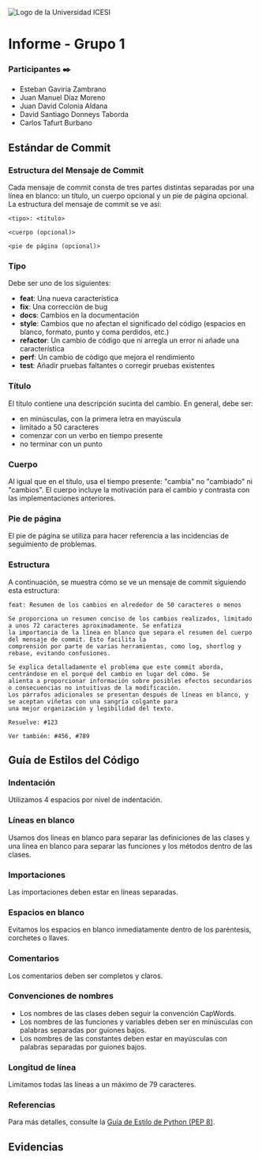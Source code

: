 ![Logo de la Universidad ICESI](https://www.icesi.edu.co/launiversidad/images/La_universidad/logo_icesi.png)
# Informe - Grupo 1

### **Participantes** ✒️
* Esteban Gaviria Zambrano
* Juan Manuel Díaz Moreno
* Juan David Colonia Aldana
* David Santiago Donneys Taborda
* Carlos Tafurt Burbano

## Estándar de Commit

### Estructura del Mensaje de Commit

Cada mensaje de commit consta de tres partes distintas separadas por una línea en blanco: un título, un cuerpo opcional
y un pie de página opcional. La estructura del mensaje de commit se ve así:

```
<tipo>: <título>

<cuerpo (opcional)>

<pie de página (opcional)>
```

### Tipo

Debe ser uno de los siguientes:

- **feat**: Una nueva característica
- **fix**: Una corrección de bug
- **docs**: Cambios en la documentación
- **style**: Cambios que no afectan el significado del código (espacios en blanco, formato, punto y coma perdidos, etc.)
- **refactor**: Un cambio de código que ni arregla un error ni añade una característica
- **perf**: Un cambio de código que mejora el rendimiento
- **test**: Añadir pruebas faltantes o corregir pruebas existentes

### Título

El título contiene una descripción sucinta del cambio. En general, debe ser:

- en minúsculas, con la primera letra en mayúscula
- limitado a 50 caracteres
- comenzar con un verbo en tiempo presente
- no terminar con un punto

### Cuerpo

Al igual que en el título, usa el tiempo presente: "cambia" no "cambiado" ni "cambios". El cuerpo incluye la motivación
para el cambio y contrasta con las implementaciones anteriores.

### Pie de página

El pie de página se utiliza para hacer referencia a las incidencias de seguimiento de problemas.

### Estructura

A continuación, se muestra cómo se ve un mensaje de commit siguiendo esta estructura:

```
feat: Resumen de los cambios en alrededor de 50 caracteres o menos

Se proporciona un resumen conciso de los cambios realizados, limitado a unos 72 caracteres aproximadamente. Se enfatiza 
la importancia de la línea en blanco que separa el resumen del cuerpo del mensaje de commit. Esto facilita la 
comprensión por parte de varias herramientas, como log, shortlog y rebase, evitando confusiones.

Se explica detalladamente el problema que este commit aborda, centrándose en el porqué del cambio en lugar del cómo. Se 
alienta a proporcionar información sobre posibles efectos secundarios o consecuencias no intuitivas de la modificación. 
Los párrafos adicionales se presentan después de líneas en blanco, y se aceptan viñetas con una sangría colgante para 
una mejor organización y legibilidad del texto.

Resuelve: #123

Ver también: #456, #789
```

## Guía de Estilos del Código

### Indentación

Utilizamos 4 espacios por nivel de indentación.

### Líneas en blanco

Usamos dos líneas en blanco para separar las definiciones de las clases y una línea en blanco para separar las funciones
y los métodos dentro de las clases.

### Importaciones

Las importaciones deben estar en líneas separadas.

### Espacios en blanco

Evitamos los espacios en blanco inmediatamente dentro de los paréntesis, corchetes o llaves.

### Comentarios

Los comentarios deben ser completos y claros.

### Convenciones de nombres

- Los nombres de las clases deben seguir la convención CapWords.
- Los nombres de las funciones y variables deben ser en minúsculas con palabras separadas por guiones bajos.
- Los nombres de las constantes deben estar en mayúsculas con palabras separadas por guiones bajos.

### Longitud de línea

Limitamos todas las líneas a un máximo de 79 caracteres.

### Referencias

Para más detalles, consulte la [Guía de Estilo de Python (PEP 8)](https://recursospython.com/pep8es.pdf).

## Evidencias
